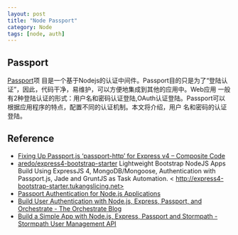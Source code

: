 ```yaml
---
layout: post
title: "Node Passport"
category: Node
tags: [node, auth]
--- 
```


## Passport

[Passport](http://passportjs.org/)项 目是一个基于Nodejs的认证中间件。Passport目的只是为了“登陆认证”，因此，代码干净，易维护，可以方便地集成到其他的应用中。Web应用 一般有2种登陆认证的形式：用户名和密码认证登陆,OAuth认证登陆。Passport可以根据应用程序的特点，配置不同的认证机制。本文将介绍，用户 名和密码的认证登陆。

## Reference

- [Fixing Up Passport.js ‘passport-http’ for Express v4 – Composite Code](http://compositecode.com/2014/04/29/fixing-up-passport-js-passport-http-for-express-v4/)
- [aredo/express4-bootstrap-starter](https://github.com/aredo/express4-bootstrap-starter) Lightweight Bootstrap NodeJS Apps Build Using ExpressJS 4, MongoDB/Mongoose, Authentication with Passport.js, Jade and GruntJS as Task Automation. < 
http://express4-bootstrap-starter.tukangslicing.net>
- [Passport Authentication for Node.js Applications](http://www.sitepoint.com/passport-authentication-for-nodejs-applications/)
- [Build User Authentication with Node.js, Express, Passport, and Orchestrate - The Orchestrate Blog](http://orchestrate.io/blog/2014/06/26/build-user-authentication-with-node-js-express-passport-and-orchestrate)
- [Build a Simple App with Node.js, Express, Passport and Stormpath - Stormpath User Management API](https://stormpath.com/blog/build-app-nodejs-express-passport-stormpath/)